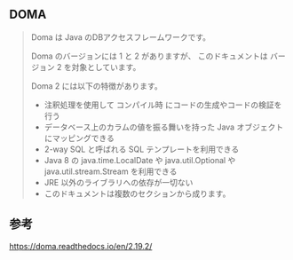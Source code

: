 ## DOMA

> Doma は Java のDBアクセスフレームワークです。
>
> Doma のバージョンには 1 と 2 がありますが、 このドキュメントは バージョン 2 を対象としています。
>
> Doma 2 には以下の特徴があります。
>
> * 注釈処理を使用して コンパイル時 にコードの生成やコードの検証を行う
> * データベース上のカラムの値を振る舞いを持った Java オブジェクトにマッピングできる
> * 2-way SQL と呼ばれる SQL テンプレートを利用できる
> * Java 8 の java.time.LocalDate や java.util.Optional や java.util.stream.Stream を利用できる
> * JRE 以外のライブラリへの依存が一切ない
> * このドキュメントは複数のセクションから成ります。





## 参考

https://doma.readthedocs.io/en/2.19.2/
